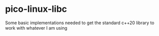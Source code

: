 # pico-linux-libc
Some basic implementations needed to get the standard c++20 library to work with whatever I am using
